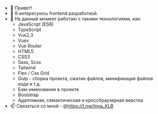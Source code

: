 - 👋 Привет!
- 👀 Я интересуюсь frontend разработкой. 
- 🌱 На данный момент работаю с такими технологиями, как:
  - JavaScript (ES6)
  - TypeScript
  - Vue2,3
  - Vuex
  - Vue Router
  - HTML5
  - CSS3
  - Sass, Scss
  - Tailwind
  - Flex / Css Grid
  - Gulp - сборка проекта, сжатие файлов, минификация файлов кода и т.д.
  - Бэм-именование в проекте
  - Bootstrap 
  - Адаптивная, семантическая и кроссбраузерная верстка
- 📫 Связаться со мной - @https://t.me/Inna_KLB

<!---
Inna-KLB/Inna-KLB is a ✨ special ✨ repository because its `README.md` (this file) appears on your GitHub profile.
You can click the Preview link to take a look at your changes.
--->
